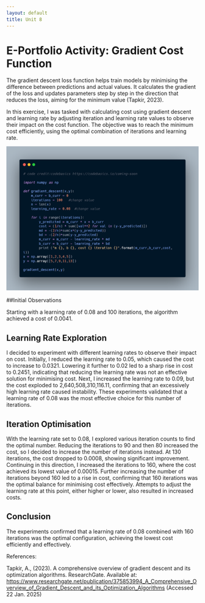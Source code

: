 ```yaml
---
layout: default
title: Unit 8
---
```

# E-Portfolio Activity: Gradient Cost Function


The gradient descent loss function helps train models by minimising the difference between predictions and actual values. It calculates the gradient of the loss and updates parameters step by step in the direction that reduces the loss, aiming for the minimum value (Tapkir, 2023).

In this exercise, I was tasked with calculating cost using gradient descent and learning rate by adjusting iteration and learning rate values to observe their impact on the cost function. The objective was to reach the minimum cost efficiently, using the optimal combination of iterations and learning rate.


![Code used](./images/gradientcode.png)

##Initial Observations

Starting with a learning rate of 0.08 and 100 iterations, the algorithm achieved a cost of 0.0041.

## Learning Rate Exploration

I decided to experiment with different learning rates to observe their impact on cost. Initially, I reduced the learning rate to 0.05, which caused the cost to increase to 0.0321. Lowering it further to 0.02 led to a sharp rise in cost to 0.2451, indicating that reducing the learning rate was not an effective solution for minimising cost. Next, I increased the learning rate to 0.09, but the cost exploded to 2,640,508,310,116.11, confirming that an excessively high learning rate caused instability. These experiments validated that a learning rate of 0.08 was the most effective choice for this number of iterations.

## Iteration Optimisation

With the learning rate set to 0.08, I explored various iteration counts to find the optimal number. Reducing the iterations to 90 and then 80 increased the cost, so I decided to increase the number of iterations instead. At 130 iterations, the cost dropped to 0.0008, showing significant improvement. Continuing in this direction, I increased the iterations to 160, where the cost achieved its lowest value of 0.00015. Further increasing the number of iterations beyond 160 led to a rise in cost, confirming that 160 iterations was the optimal balance for minimising cost effectively. Attempts to adjust the learning rate at this point, either higher or lower, also resulted in increased costs.

## Conclusion

The experiments confirmed that a learning rate of 0.08 combined with 160 iterations was the optimal configuration, achieving the lowest cost efficiently and effectively.

References: 

Tapkir, A., (2023). A comprehensive overview of gradient descent and its optimization algorithms.  ResearchGate. Available at: https://www.researchgate.net/publication/375853994_A_Comprehensive_Overview_of_Gradient_Descent_and_its_Optimization_Algorithms (Accessed 22 Jan. 2025)
